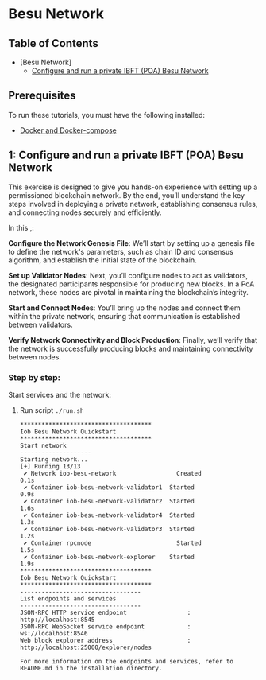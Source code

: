 # Besu Network 

## Table of Contents

- [Besu Network]
  - [ Configure and run a private IBFT (POA) Besu Network](./README.md/#configure-and-run-a-private-ibft-poa-besu-network)


## Prerequisites

To run these tutorials, you must have the following installed:

- [Docker and Docker-compose](https://docs.docker.com/compose/install/)

## 1: Configure and run a private IBFT (POA) Besu Network
This exercise is designed to give you hands-on experience with setting up a permissioned blockchain network. By the end, you’ll understand the key steps involved in deploying a private network, establishing consensus rules, and connecting nodes securely and efficiently.

In this ,:

**Configure the Network Genesis File**: We’ll start by setting up a genesis file to define the network's parameters, such as chain ID and consensus algorithm, and establish the initial state of the blockchain.

**Set up Validator Nodes**: Next, you’ll configure nodes to act as validators, the designated participants responsible for producing new blocks. In a PoA network, these nodes are pivotal in maintaining the blockchain’s integrity.

**Start and Connect Nodes**: You’ll bring up the nodes and connect them within the private network, ensuring that communication is established between validators.

**Verify Network Connectivity and Block Production**: Finally, we’ll verify that the network is successfully producing blocks and maintaining connectivity between nodes.

### Step by step:

Start services and the network:
1. Run script `./run.sh`
    ```
    *************************************
    Iob Besu Network Quickstart
    *************************************
    Start network
    --------------------
    Starting network...
    [+] Running 13/13
     ✔ Network iob-besu-network                 Created                                                                                                                                                                                                                        0.1s 
     ✔ Container iob-besu-network-validator1  Started                                                                                                                                                                                                                        0.9s 
     ✔ Container iob-besu-network-validator2  Started                                                                                                                                                                                                                        1.6s 
     ✔ Container iob-besu-network-validator4  Started                                                                                                                                                                                                                        1.3s 
     ✔ Container iob-besu-network-validator3  Started                                                                                                                                                                                                                        1.2s 
     ✔ Container rpcnode                        Started                                                                                                                                                                                                                        1.5s 
     ✔ Container iob-besu-network-explorer    Started                                                                                                                                                                                                                        1.9s 
    *************************************
    Iob Besu Network Quickstart 
    *************************************
    ----------------------------------
    List endpoints and services
    ----------------------------------
    JSON-RPC HTTP service endpoint                 : http://localhost:8545
    JSON-RPC WebSocket service endpoint            : ws://localhost:8546
    Web block explorer address                     : http://localhost:25000/explorer/nodes
    
    For more information on the endpoints and services, refer to README.md in the installation directory.
    ```
